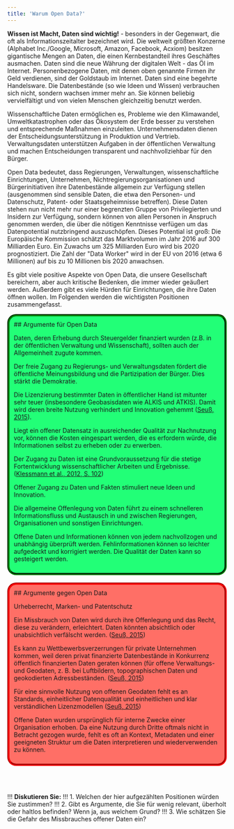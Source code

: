 ```yaml
---
title: 'Warum Open Data?'
---
```


**Wissen ist Macht, Daten sind wichtig!** - besonders in der Gegenwart, die oft als Informationszeitalter bezeichnet wird. Die weltweit größten Konzerne (Alphabet Inc./Google, Microsoft, Amazon, Facebook, Acxiom) besitzen gigantische Mengen an Daten, die einen Kernbestandteil ihres Geschäftes ausmachen. Daten sind die neue Währung der digitalen Welt - das Öl im Internet. Personenbezogene Daten, mit denen oben genannte Firmen ihr Geld verdienen, sind der Goldstaub im Internet. Daten sind eine begehrte Handelsware. Die Datenbestände (so wie Ideen und Wissen) verbrauchen sich nicht, sondern wachsen immer mehr an. Sie können beliebig vervielfältigt und von vielen Menschen gleichzeitig benutzt werden.

Wissenschaftliche Daten ermöglichen es, Probleme wie den Klimawandel, Umweltkatastrophen oder das Ökosystem der Erde besser zu verstehen und entsprechende Maßnahmen einzuleiten. Unternehmensdaten dienen der Entscheidungsunterstützung in Produktion und Vertrieb. Verwaltungsdaten unterstützen Aufgaben in der öffentlichen Verwaltung und machen Entscheidungen transparent und nachhvollziehbar für den Bürger.

Open Data bedeutet, dass Regierungen, Verwaltungen, wissenschaftliche Einrichtungen, Unternehmen, Nichtregierungsorganisationen und Bürgerinitiativen ihre Datenbestände allgemein zur Verfügung stellen (ausgenommen sind sensible Daten, die etwa den Personen- und Datenschutz, Patent- oder Staatsgeheimnisse betreffen). Diese Daten stehen nun nicht mehr nur einer begrenzten Gruppe von Privilegierten und Insidern zur Verfügung, sondern können von allen Personen in Anspruch genommen werden, die über die nötigen Kenntnisse verfügen um das Datenpotential nutzbringend auszuschöpfen. Dieses Potential ist groß: Die Europäische Kommission schätzt das Marktvolumen im Jahr 2016 auf 300 Milliarden Euro. Ein Zuwachs um 325 Milliarden Euro wird bis 2020 prognostiziert. Die Zahl der "Data Worker" wird in der EU von 2016 (etwa 6 Millionen) auf bis zu 10 Millionen bis 2020 anwachsen.

Es gibt viele positive Aspekte von Open Data, die unsere Gesellschaft bereichern, aber auch kritische Bedenken, die immer wieder geäußert werden. Außerdem gibt es viele Hürden für Einrichtungen, die ihre Daten öffnen wollen. Im Folgenden werden die wichtigsten Positionen zusammengefasst.


<!--
|  Pro | Contra  |
|:------:|:-----------:|


- **Transparenz:** Bürger können das Handeln des Staates besser nachvollziehen. Öffentliche Behörden und Organisationen legen Rechenschaft über die Verwendung von Steuergeldern, Zuwendungen und Spenden ab. Sie gewinnen so an Glaubhaftigkeit und Vertrauen gegenüber der Öffentlichkeit.
- **Partizipation:**
-->
<div markdown="1" style="background-color:#22ff77; padding:10px;  border-radius: 20px; border-style:groove; border-width: 4pt; border-color: green">
## Argumente für Open Data

Daten, deren Erhebung durch Steuergelder finanziert wurden (z.B. in der öffentlichen Verwaltung und Wissenschaft), sollten auch der Allgemeinheit zugute kommen.

Der freie Zugang zu Regierungs- und Verwaltungsdaten fördert die öffentliche Meinungsbildung und die Partizipation der Bürger. Dies stärkt die Demokratie.

Die Lizenzierung bestimmter Daten in öffentlicher Hand ist mitunter sehr teuer (insbesondere Geobasisdaten wie ALKIS und ATKIS). Damit wird deren breite Nutzung verhindert und Innovation gehemmt  ([Seuß, 2015](../literatur#Seus2015)).

Liegt ein offener Datensatz in ausreichender Qualität zur Nachnutzung vor, können die Kosten eingespart werden, die es erfordern würde, die Informationen selbst zu erheben oder zu erwerben.

Der Zugang zu Daten ist eine Grundvoraussetzung für die stetige Fortentwicklung wissenschaftlicher Arbeiten und Ergebnisse. ([Klessmann et al., 2012, S. 102](../literatur#klessmann2012open))

Offener Zugang zu Daten und Fakten stimuliert neue Ideen und Innovation.

Die allgemeine Offenlegung von Daten führt zu einem schnelleren Informationsfluss und Austausch in und zwischen Regierungen, Organisationen und sonstigen Einrichtungen.

Offene Daten und Informationen können von jedem nachvollzogen und unabhängig überprüft werden. Fehlinformationen können so leichter aufgedeckt und korrigiert werden. Die Qualität der Daten kann so gesteigert werden.
</div>
<br/>
<div markdown="1" style="background-color:#ff6f66; padding:10px;  border-radius: 20px; border-style:groove; border-width: 4pt; border-color: red">
## Argumente gegen Open Data

Urheberrecht, Marken- und Patentschutz

Ein Missbrauch von Daten wird durch ihre Offenlegung und das Recht, diese zu verändern, erleichtert. Daten könnten absichtlich oder unabsichtlich verfälscht werden. ([Seuß, 2015](../literatur#Seus2015))


Es kann zu Wettbewerbsverzerrungen für private Unternehmen kommen, weil deren privat finanzierte Datenbestände in Konkurrenz öffentlich finanzierten Daten geraten können (für offene Verwaltungs- und Geodaten, z. B. bei Luftbildern, topographischen Daten und geokodierten Adressbeständen. ([Seuß, 2015](../literatur#Seus2015))

Für eine sinnvolle Nutzung von offenen Geodaten fehlt es an Standards, einheitlicher Datenqualität und einheitlichen und klar verständlichen Lizenzmodellen ([Seuß, 2015](../literatur#Seus2015))

Offene Daten wurden ursprünglich für interne Zwecke einer Organisation erhoben. Da eine Nutzung durch Dritte oftmals nicht in Betracht gezogen wurde, fehlt es oft an Kontext, Metadaten und einer geeigneten Struktur um die Daten interpretieren und wiederverwenden zu können.
</div>

<br/><br/>

!!! **Diskutieren Sie:**
!!! 1. Welchen der hier aufgezählten Positionen würden Sie zustimmen?
!!! 2. Gibt es Argumente, die Sie für wenig relevant, überholt oder haltlos befinden? Wenn ja, aus welchem Grund?
!!! 3. Wie schätzen Sie die Gefahr des Missbrauches offener Daten ein?
